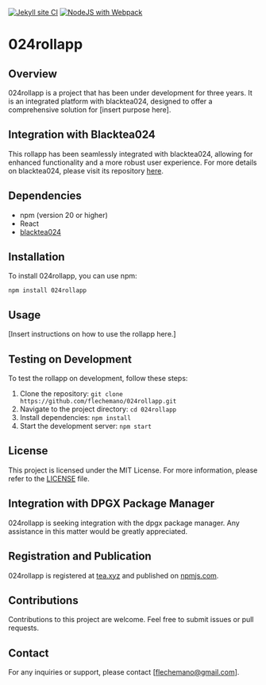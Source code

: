 [![Jekyll site CI](https://github.com/flechemano/024rollapp/actions/workflows/jekyll-docker.yml/badge.svg)](https://github.com/flechemano/024rollapp/actions/workflows/jekyll-docker.yml) [![NodeJS with Webpack](https://github.com/flechemano/024rollapp/actions/workflows/webpack.yml/badge.svg)](https://github.com/flechemano/024rollapp/actions/workflows/webpack.yml)
# 024rollapp

## Overview
024rollapp is a project that has been under development for three years. It is an integrated platform with blacktea024, designed to offer a comprehensive solution for [insert purpose here].

## Integration with Blacktea024
This rollapp has been seamlessly integrated with blacktea024, allowing for enhanced functionality and a more robust user experience. For more details on blacktea024, please visit its repository [here](https://github.com/flechemano/blacktea024).

## Dependencies
- npm (version 20 or higher)
- React
- [blacktea024](https://github.com/flechemano/blacktea024)

## Installation
To install 024rollapp, you can use npm:

```
npm install 024rollapp
```

## Usage
[Insert instructions on how to use the rollapp here.]

## Testing on Development
To test the rollapp on development, follow these steps:
1. Clone the repository: `git clone https://github.com/flechemano/024rollapp.git`
2. Navigate to the project directory: `cd 024rollapp`
3. Install dependencies: `npm install`
4. Start the development server: `npm start`

## License
This project is licensed under the MIT License. For more information, please refer to the [LICENSE](LICENSE) file.

## Integration with DPGX Package Manager
024rollapp is seeking integration with the dpgx package manager. Any assistance in this matter would be greatly appreciated.

## Registration and Publication
024rollapp is registered at [tea.xyz](https://tea.xyz) and published on [npmjs.com](https://www.npmjs.com). 

## Contributions
Contributions to this project are welcome. Feel free to submit issues or pull requests.

## Contact
For any inquiries or support, please contact [flechemano@gmail.com].
```
